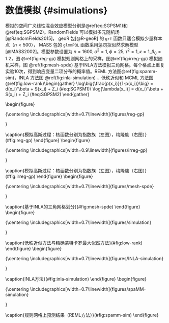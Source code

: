 
# 数值模拟 {#simulations}

模拟的空间广义线性混合效应模型分别是\@ref(eq:SGPSM1)和 \@ref(eq:SGPSM2)。RandomFields 可以模拟多元随机场 [@RandomFields2015]， geoR 包[@R-geoR] 的 `grf` 函数只适合模拟少量样本点（$n < 500$）， MASS 包的 `glmmPQL` 函数采用惩罚拟似然求解模型[@MASS2002]。模型参数设置为 $n=1600,\sigma^2=1,\phi=25,\tau^2=1,\kappa=1,\beta_0=1.2$，图 \@ref(fig:reg-gp) 模拟规则网格上的采样，图\@ref(fig:irreg-gp) 模拟随机采样，图 \@ref(fig:mesh-spde) 基于INLA方法模拟三角网格。每个格点上重复实验10次，得到响应变量二项分布的概率值。REML 方法图\@ref(fig:spamm-sim)，INLA 方法图 \@ref(fig:inla-simulation) ，低秩近似和 MCML 方法图 \@ref(fig:low-rank)\begin{gather}
\log\big\{\frac{p(x_i)}{1-p(x_i)}\big\} = d(x_i)'\beta + S(x_i) + Z_i (\#eq:SGPSM1)\\
\log[\lambda(x_i)] = d(x_i)'\beta + S(x_i) + Z_i (\#eq:SGPSM2)
\end{gather}

\begin{figure}

{\centering \includegraphics[width=0.7\linewidth]{figures/reg-gp} 

}

\caption{模拟高斯过程：核函数分别为指数族（左图），梅隆族（右图）}(\#fig:reg-gp)
\end{figure}
\begin{figure}

{\centering \includegraphics[width=0.9\linewidth]{figures/irreg-gp} 

}

\caption{模拟高斯过程：核函数分别为指数族（左图），梅隆族（右图）}(\#fig:irreg-gp)
\end{figure}
\begin{figure}

{\centering \includegraphics[width=0.7\linewidth]{figures/mesh-spde} 

}

\caption{基于INLA的三角网格划分}(\#fig:mesh-spde)
\end{figure}
\begin{figure}

{\centering \includegraphics[width=0.7\linewidth]{figures/simulation} 

}

\caption{低秩近似方法与精确蒙特卡罗最大似然方法}(\#fig:low-rank)
\end{figure}
\begin{figure}

{\centering \includegraphics[width=0.7\linewidth]{figures/INLA-simulation} 

}

\caption{INLA方法}(\#fig:inla-simulation)
\end{figure}
\begin{figure}

{\centering \includegraphics[width=0.7\linewidth]{figures/spaMM-simulation} 

}

\caption{规则网格上预测结果（REML方法）}(\#fig:spamm-sim)
\end{figure}
